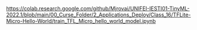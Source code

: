 

https://colab.research.google.com/github/Mjrovai/UNIFEI-IESTI01-TinyML-2022.1/blob/main/00_Curse_Folder/2_Applications_Deploy/Class_16/TFLite-Micro-Hello-World/train_TFL_Micro_hello_world_model.ipynb
